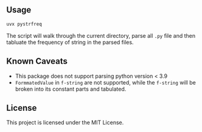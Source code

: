 ## Usage

```bash
uvx pystrfreq
```

The script will walk through the current directory, parse all `.py` file and then tabluate the frequency of string in the parsed files.

## Known Caveats

- This package does not support parsing python version < 3.9
- `FormmatedValue` in `f-string` are not supported, while the `f-string` will be broken into its constant parts and tabulated.

## License

This project is licensed under the MIT License.
